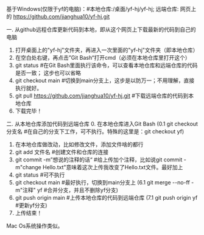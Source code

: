 基于Windows(仅限于yf的电脑)：#本地仓库:/桌面/yf-hj/yf-hj; 远端仓库: 网页上的 https://github.com/jianghua10/yf-hj.git

一. 从github远程仓库更新代码到本地，即从这个网页上下载最新的代码到自己的电脑
1. 打开桌面上的"yf-hj"文件夹，再进入一次里面的"yf-hj"文件夹（即本地仓库）
2. 在空白处右键，再点击”Git Bash“打开cmd（必须在本地仓库里打开这个）
3. git status #在Git Bash里面执行该命令，可以查看本地仓库和远端仓库的代码是否一致； 这步也可以省略
4. git checkout main #切换到main分支上，这步是以防万一；不用理解，直接执行就好。
5. git pull https://github.com/jianghua10/yf-hj.git #下载远端仓库的代码到本地仓库
6. 下载完毕！

二. 从本地仓库添加代码到远端仓库
0. 在本地仓库进入Git Bash
(0.1 git checkout 分支名 #在自己的分支下工作，可不执行。特殊的这里是：git checkout yf)
1. 在本地仓库做改动，比如修改文件，添加文件啥的都行
2. git add 文件名 #创建文件和仓库的连接
3. git commit -m”想说的注释的话“ #给上传加个注释，比如说git commit -m"change Hello.txt"意味着这次上传我改变了Hello.txt文件。最好加上
5. git status #可不执行
6. git checkout main #最好执行，切换到main分支上
(6.1 git merge --no-ff -m"注释" yf #合并分支，并且不删除yf分支)
7. git push origin main #上传本地仓库的代码到远端仓库
(7.1 git push origin yf #更新yf分支)
8. 上传结束！

Mac Os系统操作类似。
